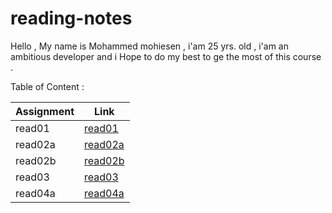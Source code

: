 # reading-notes

Hello , My name is Mohammed mohiesen , i'am 25 yrs. old  , i'am an ambitious developer and i 
Hope to do my best to ge the most of this course .


Table of Content : 

Assignment       | Link                                                                  |
-----------------|-----------------------|
  read01         |  [read01](read01.md)  |
  read02a        |  [read02a](read2a.md) |
  read02b        |  [read02b](read2b.md) |
  read03         |  [read03](read03.md)  |
  read04a        |  [read04a](read04a.md)|